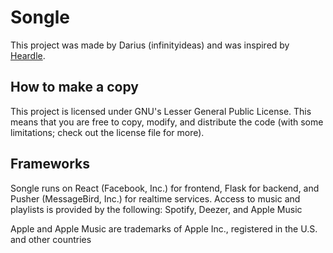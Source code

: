 # Songle

This project was made by Darius (infinityideas) and was inspired by [Heardle](https://heardle.app). 

## How to make a copy
This project is licensed under GNU's Lesser General Public License. This means that you are free to copy, modify, and distribute the code (with some limitations; check out the license file for more).

## Frameworks
Songle runs on React (Facebook, Inc.) for frontend, Flask for backend, and Pusher (MessageBird, Inc.) for realtime services. Access to music and playlists is provided by the following: Spotify, Deezer, and Apple Music

Apple and Apple Music are trademarks of Apple Inc., registered in the U.S. and other countries
